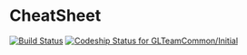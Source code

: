 # CheatSheet

[![Build Status](https://travis-ci.org/GLTeamCommon/CheatSheet.svg?branch=master)](https://travis-ci.org/GLTeamCommon/CheatSheet)
[ ![Codeship Status for GLTeamCommon/Initial](https://app.codeship.com/projects/f591fff0-cd59-0134-320d-32338ebbb7ed/status?branch=master)](https://app.codeship.com/projects/200362)